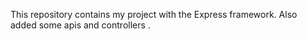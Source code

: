 This repository contains my project with the Express framework.
Also added some apis and controllers .

